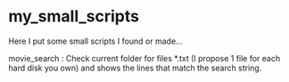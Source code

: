 # my_small_scripts
Here I put some small scripts I found or made...

movie_search :
Check current folder for files *.txt (I propose 1 file for each hard disk you own) and shows the lines that match the search string.

